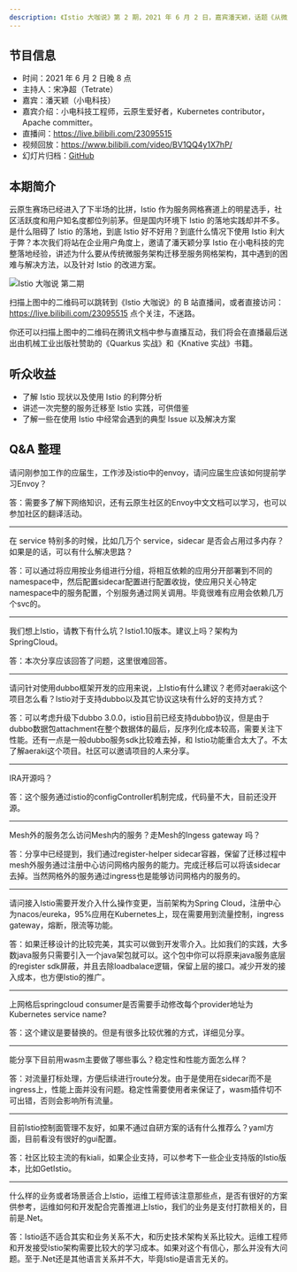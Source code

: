 ```yaml
---
description: 《Istio 大咖说》第 2 期，2021 年 6 月 2 日，嘉宾潘天颖，话题《从微服务架构到 Istio——架构升级实践分享》。
---
```


## 节目信息

- 时间：2021 年 6 月 2 日晚 8 点
- 主持人：宋净超（Tetrate）
- 嘉宾：潘天颖（小电科技）
- 嘉宾介绍：小电科技工程师，云原生爱好者，Kubernetes contributor，Apache committer。
- 直播间：https://live.bilibili.com/23095515
- 视频回放：https://www.bilibili.com/video/BV1QQ4y1X7hP/
- 幻灯片归档：[GitHub](https://github.com/tetratelabs/istio-weekly/blob/main/istio-big-talk/002/istio-big-talk-slide-002.pdf)

## 本期简介

云原生赛场已经进入了下半场的比拼，Istio 作为服务网格赛道上的明星选手，社区活跃度和用户知名度都位列前茅。但是国内环境下 Istio 的落地实践却并不多。是什么阻碍了 Istio 的落地，到底 Istio 好不好用？到底什么情况下使用 Istio 利大于弊？本次我们将站在企业用户角度上，邀请了潘天颖分享 Istio 在小电科技的完整落地经验，讲述为什么要从传统微服务架构迁移至服务网格架构，其中遇到的困难与解决方法，以及针对 Istio 的改进方案。

![Istio 大咖说 第二期](https://tva1.sinaimg.cn/large/008i3skNly1gr2sglz60ej30u00gwgq2.jpg)

扫描上图中的二维码可以跳转到《Istio 大咖说》的 B 站直播间，或者直接访问：https://live.bilibili.com/23095515 点个关注，不迷路。

你还可以扫描上图中的二维码在腾讯文档中参与直播互动，我们将会在直播最后送出由机械工业出版社赞助的《Quarkus 实战》和《Knative 实战》书籍。

## 听众收益

- 了解 Istio 现状以及使用 Istio 的利弊分析
- 讲述一次完整的服务迁移至 Istio 实践，可供借鉴
- 了解一些在使用 Istio 中经常会遇到的典型 Issue 以及解决方案

## Q&A 整理

请问刚参加工作的应届生，工作涉及istio中的envoy，请问应届生应该如何提前学习Envoy？

答：需要多了解下网络知识，还有云原生社区的Envoy中文文档可以学习，也可以参加社区的翻译活动。

---

在 service 特别多的时候，比如几万个 service，sidecar 是否会占用过多内存？如果是的话，可以有什么解决思路？

答：可以通过将应用按业务组进行分组，将相互依赖的应用分开部署到不同的namespace中，然后配置sidecar配置进行配置收拢，使应用只关心特定namespace中的服务配置，个别服务通过网关调用。毕竟很难有应用会依赖几万个svc的。

---

我们想上Istio，请教下有什么坑？Istio1.10版本。建议上吗？架构为 SpringCloud。

答：本次分享应该回答了问题，这里很难回答。

---

请问针对使用dubbo框架开发的应用来说，上Istio有什么建议？老师对aeraki这个项目怎么看？Istio对于支持dubbo以及其它协议这块有什么好的支持方式？

答：可以考虑升级下dubbo 3.0.0，istio目前已经支持dubbo协议，但是由于dubbo数据包attachment在整个数据体的最后，反序列化成本较高，需要关注下性能。还有一点是一般dubbo服务sdk比较难去掉，和 Istio功能重合太大了。不太了解aeraki这个项目。社区可以邀请项目的人来分享。

---

IRA开源吗？

答：这个服务通过istio的configController机制完成，代码量不大，目前还没开源。

---

Mesh外的服务怎么访问Mesh内的服务？走Mesh的Ingess gateway 吗？

答：分享中已经提到，我们通过register-helper sidecar容器，保留了迁移过程中mesh外服务通过注册中心访问网格内服务的能力。完成迁移后可以将该sidecar去掉。当然网格外的服务通过ingress也是能够访问网格内的服务的。

---

请问接入Istio需要开发介入什么操作变更，当前架构为Spring Cloud，注册中心为nacos/eureka，95%应用在Kubernetes上，现在需要用到流量控制，ingress gateway，熔断，限流等功能。

答：如果迁移设计的比较完美，其实可以做到开发零介入。比如我们的实践，大多数java服务只需要引入一个java架包就可以。这个包中你可以将原来java服务底层的register sdk屏蔽，并且去除loadbalace逻辑，保留上层的接口。减少开发的接入成本，也方便Istio的推广。

---

上网格后springcloud consumer是否需要手动修改每个provider地址为Kubernetes service name? 

答：这个建议是要替换的。但是有很多比较优雅的方式，详细见分享。

---

能分享下目前用wasm主要做了哪些事么？稳定性和性能方面怎么样？

答：对流量打标处理，方便后续进行route分发。由于是使用在sidecar而不是ingress上，性能上面并没有问题。稳定性需要使用者来保证了，wasm插件切不可出错，否则会影响所有流量。

---

目前Istio控制面管理不友好，如果不通过自研方案的话有什么推荐么？yaml方面，目前看没有很好的gui配置。

答：社区比较主流的有kiali，如果企业支持，可以参考下一些企业支持版的Istio版本，比如GetIstio。

---

什么样的业务或者场景适合上Istio，运维工程师该注意那些点，是否有很好的方案供参考，运维如何和开发配合完善推进上Istio，我们的业务是支付打款相关的，目前是.Net。

答：Istio适不适合其实和业务关系不大，和历史技术架构关系比较大。运维工程师和开发接受Istio架构需要比较大的学习成本。如果对这个有信心，那么并没有大问题。至于.Net还是其他语言关系并不大，毕竟Istio是语言无关的。

